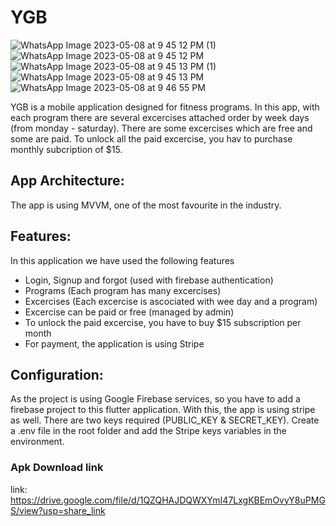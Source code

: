 # YGB

![WhatsApp Image 2023-05-08 at 9 45 12 PM (1)](https://github.com/kaaryaal/ygb/assets/132779238/8ef8ec57-3c77-4a64-ba15-02f2b8b4ead7)
![WhatsApp Image 2023-05-08 at 9 45 12 PM](https://github.com/kaaryaal/ygb/assets/132779238/bbcaf16b-c18c-42c7-b26e-f2faa822c359)
![WhatsApp Image 2023-05-08 at 9 45 13 PM (1)](https://github.com/kaaryaal/ygb/assets/132779238/3d3479ed-02dc-4cd4-808b-27c678f344ae)
![WhatsApp Image 2023-05-08 at 9 45 13 PM](https://github.com/kaaryaal/ygb/assets/132779238/18eb40d0-ebf4-45cf-89fd-447662c9ce03)
![WhatsApp Image 2023-05-08 at 9 46 55 PM](https://github.com/kaaryaal/ygb/assets/132779238/f8d4448a-59ac-45a0-9273-9a08dee45e24)



YGB is a mobile application designed for fitness programs.
In this app, with each program there are several excercises attached order by week days (from monday - saturday). There are some excercises which are free and some are paid. To unlock all the paid excercise, you hav to purchase monthly subcription of $15.

## App Architecture:

The app is using MVVM, one of the most favourite in the industry.

## Features:

In this application we have used the following features

- Login, Signup and forgot (used with firebase authentication)
- Programs (Each program has many excercises)
- Excercises (Each excercise is ascociated with wee day and a program)
- Excercise can be paid or free (managed by admin)
- To unlock the paid excercise, you have to buy $15 subscription per month
- For payment, the application is using Stripe

## Configuration:

As the project is using Google Firebase services, so you have to add a firebase project to this flutter application.
With this, the app is using stripe as well. There are two keys required (PUBLIC_KEY & SECRET_KEY). Create a .env file in the root folder and add the Stripe keys variables in the environment.

### Apk Download link
link: https://drive.google.com/file/d/1QZQHAJDQWXYmI47LxgKBEmOvyY8uPMGS/view?usp=share_link
